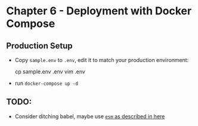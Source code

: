 # Chapter 6 - Deployment with Docker Compose

## Production Setup

* Copy `sample.env` to `.env`, edit it to match your production environment:

   cp sample.env .env
   vim .env

* run `docker-compose up -d`

## TODO: 

* Consider ditching babel, maybe use [`esm` as described in here](https://timonweb.com/tutorials/how-to-enable-ecmascript-6-imports-in-nodejs/)
